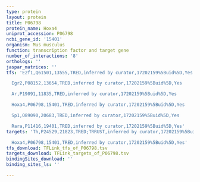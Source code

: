```yaml
---
type: protein
layout: protein
title: P06798
protein_name: Hoxa4
uniprot_accession: P06798
ncbi_gene_id: '15401'
organism: Mus musculus
function: transcription factor and target gene
number_of_interactions: '8'
orthologs: ''
jaspar_matrices: ''
tfs: 'E2f1,Q61501,13555,TRED,inferred by curator,17202159%5Buid%5D,Yes

  Egr2,P08152,13654,TRED,inferred by curator,17202159%5Buid%5D,Yes

  Ar,P19091,11835,TRED,inferred by curator,17202159%5Buid%5D,Yes

  Hoxa4,P06798,15401,TRED,inferred by curator,17202159%5Buid%5D,Yes

  Sp1,O89090,20683,TRED,inferred by curator,17202159%5Buid%5D,Yes

  Rara,P11416,19401,TRED,inferred by curator,17202159%5Buid%5D,Yes'
targets: 'Th,P24529,21823,TRED;TRRUST,inferred by curator,17202159%5Buid%5D+OR+12670698%5Buid%5D+OR+29087512%5Buid%5D,Yes

  Hoxa4,P06798,15401,TRED,inferred by curator,17202159%5Buid%5D,Yes'
tfs_download: TFLink_tfs_of_P06798.tsv
targets_download: TFLink_targets_of_P06798.tsv
bindingSites_download: ''
binding_sites_ls: ''

---
```

